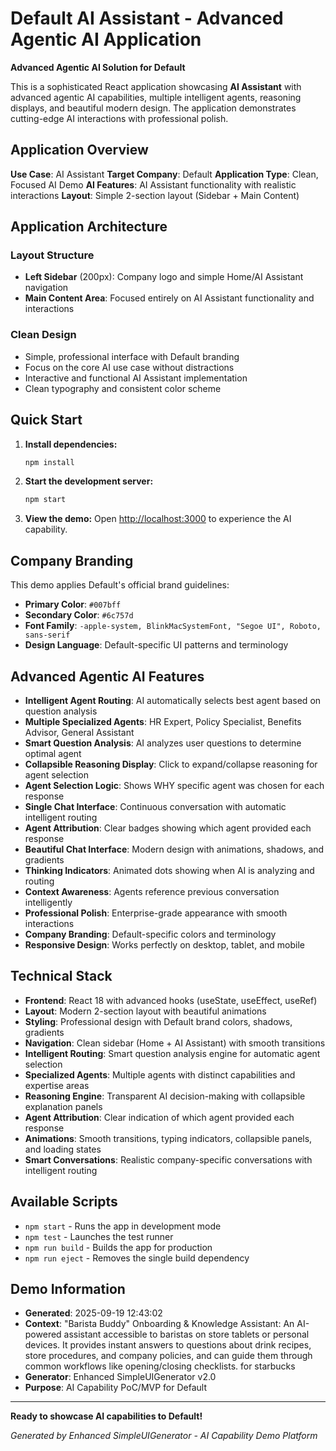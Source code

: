 # Default AI Assistant - Advanced Agentic AI Application

**Advanced Agentic AI Solution for Default**

This is a sophisticated React application showcasing **AI Assistant** with advanced agentic AI capabilities, multiple intelligent agents, reasoning displays, and beautiful modern design. The application demonstrates cutting-edge AI interactions with professional polish.

## Application Overview

**Use Case**: AI Assistant
**Target Company**: Default
**Application Type**: Clean, Focused AI Demo
**AI Features**: AI Assistant functionality with realistic interactions
**Layout**: Simple 2-section layout (Sidebar + Main Content)

## Application Architecture

### Layout Structure
- **Left Sidebar** (200px): Company logo and simple Home/AI Assistant navigation
- **Main Content Area**: Focused entirely on AI Assistant functionality and interactions

### Clean Design
- Simple, professional interface with Default branding
- Focus on the core AI use case without distractions
- Interactive and functional AI Assistant implementation
- Clean typography and consistent color scheme

## Quick Start

1. **Install dependencies:**
   ```bash
   npm install
   ```

2. **Start the development server:**
   ```bash
   npm start
   ```

3. **View the demo:**
   Open [http://localhost:3000](http://localhost:3000) to experience the AI capability.

##  Company Branding

This demo applies Default's official brand guidelines:

- **Primary Color**: `#007bff`
- **Secondary Color**: `#6c757d`
- **Font Family**: `-apple-system, BlinkMacSystemFont, "Segoe UI", Roboto, sans-serif`
- **Design Language**: Default-specific UI patterns and terminology

## Advanced Agentic AI Features

-  **Intelligent Agent Routing**: AI automatically selects best agent based on question analysis
-  **Multiple Specialized Agents**: HR Expert, Policy Specialist, Benefits Advisor, General Assistant
-  **Smart Question Analysis**: AI analyzes user questions to determine optimal agent
- **Collapsible Reasoning Display**: Click to expand/collapse reasoning for agent selection
- **Agent Selection Logic**: Shows WHY specific agent was chosen for each response
- **Single Chat Interface**: Continuous conversation with automatic intelligent routing
- **Agent Attribution**: Clear badges showing which agent provided each response
- **Beautiful Chat Interface**: Modern design with animations, shadows, and gradients
- **Thinking Indicators**: Animated dots showing when AI is analyzing and routing
- **Context Awareness**: Agents reference previous conversation intelligently
- **Professional Polish**: Enterprise-grade appearance with smooth interactions
- **Company Branding**: Default-specific colors and terminology
- **Responsive Design**: Works perfectly on desktop, tablet, and mobile

## Technical Stack

- **Frontend**: React 18 with advanced hooks (useState, useEffect, useRef)
- **Layout**: Modern 2-section layout with beautiful animations
- **Styling**: Professional design with Default brand colors, shadows, gradients
- **Navigation**: Clean sidebar (Home + AI Assistant) with smooth transitions
- **Intelligent Routing**: Smart question analysis engine for automatic agent selection
- **Specialized Agents**: Multiple agents with distinct capabilities and expertise areas
- **Reasoning Engine**: Transparent AI decision-making with collapsible explanation panels
- **Agent Attribution**: Clear indication of which agent provided each response
- **Animations**: Smooth transitions, typing indicators, collapsible panels, and loading states
- **Smart Conversations**: Realistic company-specific conversations with intelligent routing

##  Available Scripts

- `npm start` - Runs the app in development mode
- `npm test` - Launches the test runner  
- `npm run build` - Builds the app for production
- `npm run eject` - Removes the single build dependency

##  Demo Information

- **Generated**: 2025-09-19 12:43:02
- **Context**: "Barista Buddy" Onboarding & Knowledge Assistant: An AI-powered assistant accessible to baristas on store tablets or personal devices. It provides instant answers to questions about drink recipes, store procedures, and company policies, and can guide them through common workflows like opening/closing checklists. for starbucks
- **Generator**: Enhanced SimpleUIGenerator v2.0
- **Purpose**: AI Capability PoC/MVP for Default

---

 **Ready to showcase AI capabilities to Default!**

*Generated by Enhanced SimpleUIGenerator - AI Capability Demo Platform*

